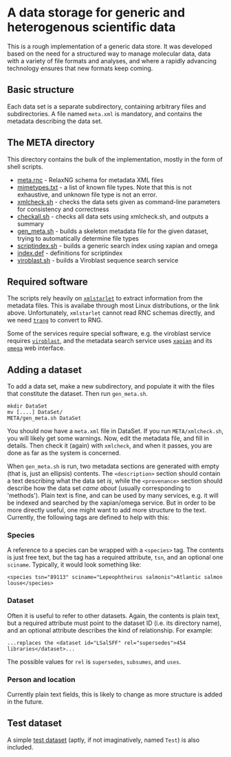# A data storage for generic and heterogenous scientific data

This is a rough implementation of a generic data store.  It was
developed based on the need for a structured way to manage molecular
data, data with a variety of file formats and analyses, and where a
rapidly advancing technology ensures that new formats keep coming.

## Basic structure

Each data set is a separate subdirectory, containing arbitrary files
and subdirectories.  A file named `meta.xml` is mandatory, and
contains the metadata describing the data set.

## The META directory

This directory contains the bulk of the implementation, mostly in the
form of shell scripts.

 * [meta.rnc](META/meta.rnc) - RelaxNG schema for metadata XML files
 * [mimetypes.txt](META/mimetypes.txt) - a list of known file types. Note that this is not
   exhaustive, and unknown file type is not an error.
 * [xmlcheck.sh](META/xmlcheck.sh) - checks the data sets given as command-line parameters
   for consistency and correctness
 * [checkall.sh](META/checkall.sh) - checks all data sets using xmlcheck.sh, and outputs a
   summary
 * [gen_meta.sh](META/gen_meta.sh) - builds a skeleton metadata file for the given
   dataset, trying to automatically determine file types
 * [scriptindex.sh](META/scriptindex.sh) - builds a generic search index using xapian and
   omega
 * [index.def](META/index.def) - definitions for scriptindex
 * [viroblast.sh](META/viroblast.sh) - builds a Viroblast sequence search service

## Required software

The scripts rely heavily on
[`xmlstarlet`](http://xmlstar.sourceforge.net/) to extract information
from the metadata files.  This is availabe through most Linux
distributions, or the link above.  Unfortunately, `xmlstarlet` cannot
read RNC schemas directly, and we need
[`trang`](https://code.google.com/p/jing-trang/) to convert to RNG.

Some of the services require special software, e.g. the viroblast
service requires
[`viroblast`](http://indra.mullins.microbiol.washington.edu/viroblast/viroblast.php),
and the metadata search service uses
[`xapian`](http://xapian.org/) and its
[`omega`](http://xapian.org/docs/omega/overview.html) web interface.

## Adding a dataset

To add a data set, make a new subdirectory, and populate it with the
files that constitute the dataset.  Then run `gen_meta.sh`.

    mkdir DataSet
    mv [....] DataSet/
	META/gen_meta.sh DataSet
	
You should now have a `meta.xml` file in DataSet.  If you run
`META/xmlcheck.sh`, you will likely get some warnings.  Now, edit the
metadata file, and fill in details.  Then check it (again) with
`xmlcheck`, and when it passes, you are done as far as the system is
concerned.

When `gen_meta.sh` is run, two metadata sections are generated with
empty (that is, just an ellipsis) contents.  The `<description>`
section should contain a text describing what the data set _is_, while
the `<provenance>` section should describe how the data set _came
about_ (usually corresponding to 'methods').  Plain text is fine, and
can be used by many services, e.g. it will be indexed and searched by
the xapian/omega service.  But in order to be more directly useful,
one might want to add more structure to the text.  Currently, the
following tags are defined to help with this:

### Species

A reference to a species can be wrapped with a `<species>` tag.  The
contents is just free text, but the tag has a required attribute,
`tsn`, and an optional one `sciname`.  Typically, it would look
something like:

    <species tsn="89113" sciname="Lepeophtheirus salmonis">Atlantic salmon louse</species>

### Dataset

Often it is useful to refer to other datasets.  Again, the contents is
plain text, but a required attribute must point to the dataset ID
(i.e. its directory name), and an optional attribute describes the
kind of relationship. For example:

    ...replaces the <dataset id="LSalSFF" rel="supersedes">454 libraries</dataset>...

The possible values for `rel` is `supersedes`, `subsumes`, and `uses`.

### Person and location

Currently plain text fields, this is likely to change as more
structure is added in the future.

## Test dataset

A simple [test dataset](Test/) (aptly, if not imaginatively, named `Test`) is
also included.
